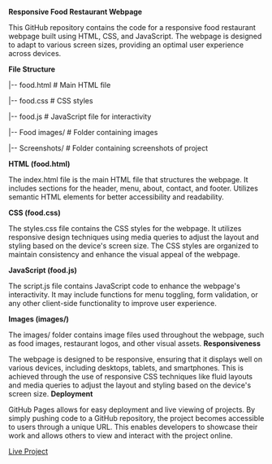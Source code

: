 **Responsive Food Restaurant Webpage**

This GitHub repository contains the code for a responsive food restaurant webpage built using HTML, CSS, and JavaScript. 
The webpage is designed to adapt to various screen sizes, providing an optimal user experience across devices.

**File Structure**


|-- food.html             # Main HTML file

|-- food.css              # CSS styles

|-- food.js               # JavaScript file for interactivity

|-- Food images/          # Folder containing images

|-- Screenshots/          # Folder containing screenshots of project

**HTML (food.html)**

The index.html file is the main HTML file that structures the webpage. 
It includes sections for the header, menu, about, contact, and footer. Utilizes semantic HTML elements for better accessibility and readability.

**CSS (food.css)**

The styles.css file contains the CSS styles for the webpage. 
It utilizes responsive design techniques using media queries to adjust the layout and styling based on the device's screen size. 
The CSS styles are organized to maintain consistency and enhance the visual appeal of the webpage.

**JavaScript (food.js)**

The script.js file contains JavaScript code to enhance the webpage's interactivity. 
It may include functions for menu toggling, form validation, or any other client-side functionality to improve user experience.

**Images (images/)**

The images/ folder contains image files used throughout the webpage, such as food images, restaurant logos, and other visual assets.
**Responsiveness**

The webpage is designed to be responsive, ensuring that it displays well on various devices, including desktops, tablets, and smartphones. This is achieved through the use of responsive CSS techniques like fluid layouts and media queries to adjust the layout and styling based on the device's screen size.
**Deployment**

GitHub Pages allows for easy deployment and live viewing of projects. By simply pushing code to a GitHub repository, the project becomes accessible to users through a unique URL. This enables developers to showcase their work and allows others to view and interact with the project online.

[Live Project](https://santhosh2508.github.io/IndoSkill)
